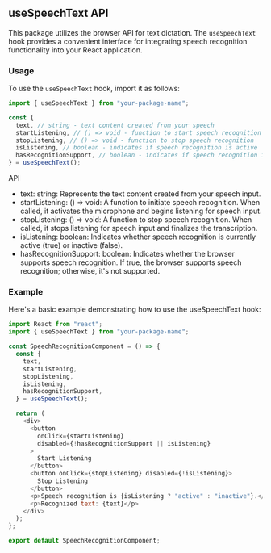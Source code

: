 ## useSpeechText API

This package utilizes the browser API for text dictation. The `useSpeechText` hook provides a convenient interface for integrating speech recognition functionality into your React application.

### Usage

To use the `useSpeechText` hook, import it as follows:

```javascript
import { useSpeechText } from "your-package-name";

const {
  text, // string - text content created from your speech
  startListening, // () => void - function to start speech recognition
  stopListening, // () => void - function to stop speech recognition
  isListening, // boolean - indicates if speech recognition is active
  hasRecognitionSupport, // boolean - indicates if speech recognition is supported by the browser
} = useSpeechText();
```

API

- text: string: Represents the text content created from your speech input.
- startListening: () => void: A function to initiate speech recognition. When called, it activates the microphone and begins listening for speech input.
- stopListening: () => void: A function to stop speech recognition. When called, it stops listening for speech input and finalizes the transcription.
- isListening: boolean: Indicates whether speech recognition is currently active (true) or inactive (false).
- hasRecognitionSupport: boolean: Indicates whether the browser supports speech recognition. If true, the browser supports speech recognition; otherwise, it's not supported.

### Example

Here's a basic example demonstrating how to use the useSpeechText hook:

```javascript
import React from "react";
import { useSpeechText } from "your-package-name";

const SpeechRecognitionComponent = () => {
  const {
    text,
    startListening,
    stopListening,
    isListening,
    hasRecognitionSupport,
  } = useSpeechText();

  return (
    <div>
      <button
        onClick={startListening}
        disabled={!hasRecognitionSupport || isListening}
      >
        Start Listening
      </button>
      <button onClick={stopListening} disabled={!isListening}>
        Stop Listening
      </button>
      <p>Speech recognition is {isListening ? "active" : "inactive"}.</p>
      <p>Recognized text: {text}</p>
    </div>
  );
};

export default SpeechRecognitionComponent;
```
